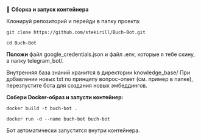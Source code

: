 🚀 **Сборка и запуск контейнера**

Клонируй репозиторий и перейди в папку проекта:

```git clone https://github.com/stekirill/Buch-Bot.git```

```cd Buch-Bot```


**Положи** файл google_credentials.json и файл .env, которые я тебе скину, в папку telegram_bot/.

Внутренняя база знаний хранится в директории knowledge_base/
При добавлении новых txt по принципу вопрос-ответ (см. пример в папке), перезпустите бота для создания новых эмбеддингов.

**Собери Docker-образ и запусти контейнер:**

```docker build -t buch-bot .```

```docker run -d --name buch-bot buch-bot```


Бот автоматически запустится внутри контейнера.
